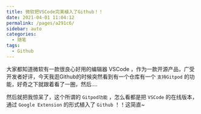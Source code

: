 ```yaml
---
title: 微软把VSCode完美植入了Github！！
date: 2021-04-01 11:04:12
permalink: /pages/a291c6/
sidebar: auto
categories:
  - 随笔
tags:
  - Github
---
```

大家都知道微软有一款很良心好用的编辑器 VSCode ，作为一款开源产品，广受开发者好评，今天我逛Github的时候突然看到有一个仓库有一个 `支持Gitpod` 的功能，好奇之下就跟着看了一圈，然后....

<!-- more -->

然后就把我惊呆了，这个所谓的 `Gitpod功能` ，怎么看都是把 `VSCode` 的在线版本，通过 `Google Extension` 的形式植入了 `Github` ！！这简直~ 